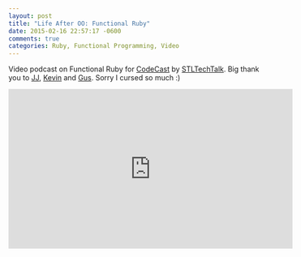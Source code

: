 ```yaml
---
layout: post
title: "Life After OO: Functional Ruby"
date: 2015-02-16 22:57:17 -0600
comments: true
categories: Ruby, Functional Programming, Video
---
```


Video podcast on Functional Ruby for [CodeCast](http://codecaststl.com/) by [STLTechTalk](http://codecaststl.com/). Big thank you to [JJ](https://twitter.com/jjhammondmusic), [Kevin](https://twitter.com/jjhammondmusic) and [Gus](https://twitter.com/n_f_e). Sorry I cursed so much :)

<iframe width="560" height="315" src="https://www.youtube.com/embed/S1jxHf2TZGA" frameborder="0" allowfullscreen></iframe>